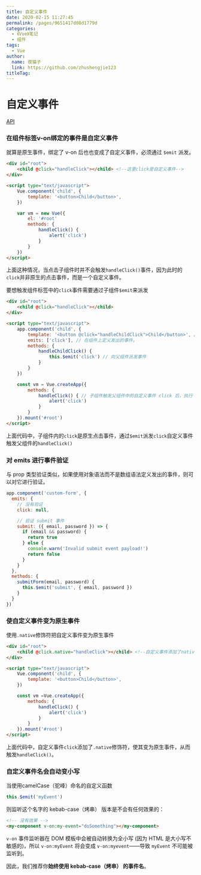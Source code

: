```yaml
---
title: 自定义事件
date: 2020-02-15 11:27:45
permalink: /pages/9651417d08d1779d
categories: 
  - 《Vue》笔记
  - 组件
tags: 
  - Vue
author: 
  name: 夜猫子
  link: https://github.com/zhushengjie123
titleTag: 
---
```

# 自定义事件

[API](https://cn.vuejs.org/v2/guide/components-custom-events.html)

### 在组件标签v-on绑定的事件是自定义事件

就算是原生事件，绑定了 v-on 后也也变成了自定义事件，必须通过 `$emit` 派发。

```html
<div id="root">
    <child @click="handleClick"></child> <!--这里click是自定义事件-->
</div>

<script type="text/javascript">
    Vue.component('child', {
        template: '<button>Child</button>',
    })

    var vm = new Vue({
        el: '#root'
        methods: {
            handleClick() {
                alert('click')
            }
        }
    })
</script>
```

上面这种情况，当点击子组件时并不会触发`handleClick()`事件，因为此时的`click`并非原生的点击事件，而是一个自定义事件。



要想触发组件标签中的`click`事件需要通过子组件`$emit`来派发

```html
<div id="root">
    <child @click="handleClick"></child> 
</div>

<script type="text/javascript">
    app.component('child', {
        template: '<button @click="handleChildClick">Child</button>', // 这里的click是原生事件
        emits: ['click'], // 在组件上定义发出的事件。
        methods: {
            handleChildClick() {
                this.$emit('click') // 向父组件派发事件
            }
        }
    })

    const vm = Vue.createApp({
        methods: {
            handleClick() { // 子组件触发父组件中的自定义事件 click 后，执行 click 所绑定的 handleClick 事件
                alert('click')
            }
        }
    }).mount('#root')
</script>
```

上面代码中，子组件内的`click`是原生点击事件，通过`$emit`派发`click`自定义事件触发父组件的`handleClick()`

### 对 emits 进行事件验证

与 prop 类型验证类似，如果使用对象语法而不是数组语法定义发出的事件，则可以对它进行验证。

```js
app.component('custom-form', {
  emits: {
    // 没有验证
    click: null,

    // 验证 submit 事件
    submit: ({ email, password }) => {
      if (email && password) {
        return true
      } else {
        console.warn('Invalid submit event payload!')
        return false
      }
    }
  },
  methods: {
    submitForm(email, password) {
      this.$emit('submit', { email, password })
    }
  }
})
```

### 使自定义事件变为原生事件

使用`.native`修饰符把自定义事件变为原生事件

```html
<div id="root">
    <child @click.native="handleClick"></child> <!--自定义事件添加了native修饰符变原生事件-->
</div>

<script type="text/javascript">
    Vue.component('child', {
        template: '<button>Child</button>',
    })

    const vm =Vue.createApp({
        methods: {
            handleClick() {
                alert('click')
            }
        }
    }).mount('#root')
</script>
```

上面代码中，自定义事件`click`添加了`.native`修饰符，使其变为原生事件，从而触发`handleClick()`。



### 自定义事件名会自动变小写

当使用camelCase（驼峰）命名的自定义函数

```js
this.$emit('myEvent')
```

则监听这个名字的 kebab-case（烤串） 版本是不会有任何效果的：

```html
<!-- 没有效果 -->
<my-component v-on:my-event="doSomething"></my-component>
```

 `v-on` 事件监听器在 DOM 模板中会被自动转换为全小写 (因为 HTML 是大小写不敏感的)，所以 `v-on:myEvent` 将会变成 `v-on:myevent`——导致 `myEvent` 不可能被监听到。

因此，我们推荐你**始终使用 kebab-case（烤串） 的事件名**。
